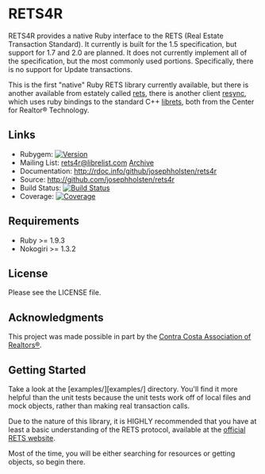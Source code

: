 # RETS4R

RETS4R provides a native Ruby interface to the RETS (Real Estate Transaction Standard). It currently is built for the 1.5 specification, but support for 1.7 and 2.0 are planned. It does not currently implement all of the specification, but the most commonly used portions. Specifically, there is no support for Update transactions.

This is the first "native" Ruby RETS library currently available, but there is another available from estately called [rets][], there is another client [resync][], which uses ruby bindings to the standard C++ [librets][], both from the Center for Realtor® Technology.

## Links

-   Rubygem: [![Version](http://img.shields.io/gem/v/rets4r.svg)](https://rubygems.org/gems/rets4r)
-   Mailing List: <rets4r@librelist.com> [Archive][]
-   Documentation: <http://rdoc.info/github/josephholsten/rets4r>
-   Source: <http://github.com/josephholsten/rets4r>
-   Build Status: [![Build Status](http://img.shields.io/travis/com/josephholsten/rets4r.svg)](https://app.travis-ci.com/github/josephholsten/rets4r)
-   Coverage: [![Coverage](https://img.shields.io/coveralls/josephholsten/rets4r.svg)](https://coveralls.io/r/josephholsten/rets4r)

## Requirements

-   Ruby \>= 1.9.3
-   Nokogiri \>= 1.3.2

## License

Please see the LICENSE file.

## Acknowledgments

This project was made possible in part by the [Contra Costa Association of Realtors®][].

## Getting Started

Take a look at the [examples/][examples/] directory. You'll find it more helpful than the unit tests because the unit tests work off of local files and mock objects, rather than making real transaction calls.

Due to the nature of this library, it is HIGHLY recommended that you have at least a basic understanding of the RETS protocol, available at the [official RETS website][].

Most of the time, you will be either searching for resources or getting objects, so begin there.

  [rets]: https://github.com/estately/rets
  [resync]: https://code.google.com/p/crt-resync/
  [librets]: https://github.com/NationalAssociationOfRealtors/libRETS
  [Archive]: http://librelist.com/browser/rets4r/
  [Contra Costa Association of Realtors®]: http://www.ccartoday.com
  [official RETS website]: http://www.rets.org
